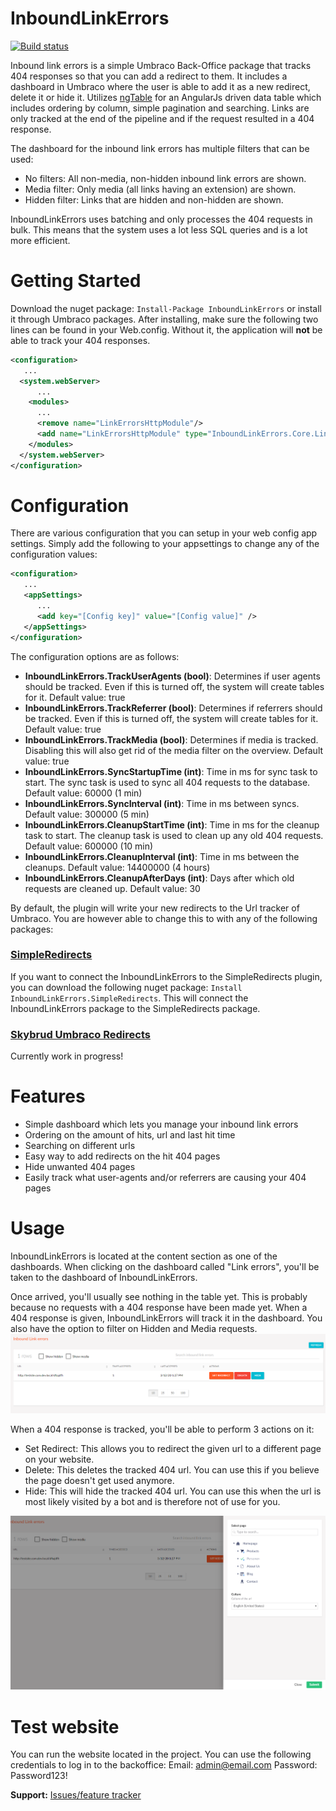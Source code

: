 # InboundLinkErrors

[![Build status](https://ci.appveyor.com/api/projects/status/u3267xahfofk77y5?svg=true)](https://ci.appveyor.com/project/patrickdemooij9/inboundlinkerrors)

Inbound link errors is a simple Umbraco Back-Office package that tracks 404 responses so that you can add a redirect to them. It includes a dashboard in Umbraco where the user is able to add it as a new redirect, delete it or hide it. 
Utilizes [ngTable](https://github.com/esvit/ng-table) for an AngularJs driven data table which includes ordering by column, simple pagination and searching.
Links are only tracked at the end of the pipeline and if the request resulted in a 404 response.

The dashboard for the inbound link errors has multiple filters that can be used:
- No filters: All non-media, non-hidden inbound link errors are shown.
- Media filter: Only media (all links having an extension) are shown.
- Hidden filter: Links that are hidden and non-hidden are shown.

InboundLinkErrors uses batching and only processes the 404 requests in bulk. This means that the system uses a lot less SQL queries and is a lot more efficient.

# Getting Started
Download the nuget package: ` Install-Package InboundLinkErrors ` or install it through Umbraco packages. After installing, make sure the following two lines can be found in your Web.config. Without it, the application will **not** be able to track your 404 responses.
```xml
<configuration>
   ...
  <system.webServer>
      ...
    <modules>
      ...
      <remove name="LinkErrorsHttpModule"/>
      <add name="LinkErrorsHttpModule" type="InboundLinkErrors.Core.LinkErrorsHttpModule, InboundLinkErrors" />
    </modules>
  </system.webServer>
</configuration>
```

# Configuration
There are various configuration that you can setup in your web config app settings. Simply add the following to your appsettings to change any of the configuration values:
```xml
<configuration>
   ...
   <appSettings>
      ...
      <add key="[Config key]" value="[Config value]" />
   </appSettings>
</configuration>
```

The configuration options are as follows:
- **InboundLinkErrors.TrackUserAgents (bool)**: Determines if user agents should be tracked. Even if this is turned off, the system will create tables for it. Default value: true
- **InboundLinkErrors.TrackReferrer (bool)**: Determines if referrers should be tracked. Even if this is turned off, the system will create tables for it. Default value: true
- **InboundLinkErrors.TrackMedia (bool)**: Determines if media is tracked. Disabling this will also get rid of the media filter on the overview. Default value: true
- **InboundLinkErrors.SyncStartupTime (int)**: Time in ms for sync task to start. The sync task is used to sync all 404 requests to the database. Default value: 60000 (1 min)
- **InboundLinkErrors.SyncInterval (int)**: Time in ms between syncs. Default value: 300000 (5 min)
- **InboundLinkErrors.CleanupStartTime (int)**: Time in ms for the cleanup task to start. The cleanup task is used to clean up any old 404 requests. Default value: 600000 (10 min)
- **InboundLinkErrors.CleanupInterval (int)**: Time in ms between the cleanups. Default value: 14400000 (4 hours)
- **InboundLinkErrors.CleanupAfterDays (int)**: Days after which old requests are cleaned up. Default value: 30

By default, the plugin will write your new redirects to the Url tracker of Umbraco. You are however able to change this to with any of the following packages:

### [SimpleRedirects](https://github.com/patrickdemooij9/SimpleRedirects)
If you want to connect the InboundLinkErrors to the SimpleRedirects plugin, you can download the following nuget package:  ` Install InboundLinkErrors.SimpleRedirects `. This will connect the InboundLinkErrors package to the SimpleRedirects package.

### [Skybrud Umbraco Redirects](https://github.com/skybrud/Skybrud.Umbraco.Redirects)
Currently work in progress!

# Features
- Simple dashboard which lets you manage your inbound link errors
- Ordering on the amount of hits, url and last hit time
- Searching on different urls
- Easy way to add redirects on the hit 404 pages
- Hide unwanted 404 pages
- Easily track what user-agents and/or referrers are causing your 404 pages

# Usage
InboundLinkErrors is located at the content section as one of the dashboards. When clicking on the dashboard called "Link errors", you'll be taken to the dashboard of InboundLinkErrors.

Once arrived, you'll usually see nothing in the table yet. This is probably because no requests with a 404 response have been made yet. When a 404 response is given, InboundLinkErrors will track it in the dashboard. You also have the option to filter on Hidden and Media requests.
![Dashboard](https://raw.githubusercontent.com/patrickdemooij9/InboundLinkErrors/master/package/InboundLinkErrors.PNG)

When a 404 response is tracked, you'll be able to perform 3 actions on it:
- Set Redirect: This allows you to redirect the given url to a different page on your website.
- Delete: This deletes the tracked 404 url. You can use this if you believe the page doesn't get used anymore.
- Hide: This will hide the tracked 404 url. You can use this when the url is most likely visited by a bot and is therefore not of use for you.

![Create redirect](https://raw.githubusercontent.com/patrickdemooij9/InboundLinkErrors/master/package/InboundLinkErrors2.PNG)

# Test website
You can run the website located in the project. You can use the following credentials to log in to the backoffice:
Email: admin@email.com
Password: Password123!

**Support:** [Issues/feature tracker](https://github.com/patrickdemooij9/InboundLinkErrors/issues)
